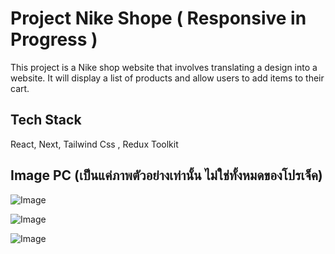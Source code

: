 
# Project Nike Shope ( Responsive in Progress )

This project is a Nike shop website that involves translating a design into a website. It will display a list of products and allow users to add items to their cart.


## Tech Stack

React, Next, Tailwind Css , Redux Toolkit




## Image PC (เป็นแค่ภาพตัวอย่างเท่านั้น ไม่ใช่ทั้งหมดของโปรเจ็ค)

![Image](https://i.postimg.cc/x1f5nD1L/n1.png)

![Image](https://i.postimg.cc/nrfKWNWj/n2.png)

![Image](https://i.postimg.cc/sXh9w3TC/n3.png)
